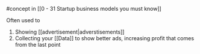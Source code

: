 #concept in [[0 - 31 Startup business models you must know]]

Often used to

1. Showing [[advertisement|adverstisements]]
2. Collecting your [[Data]] to show better ads, increasing profit that comes from the last point
